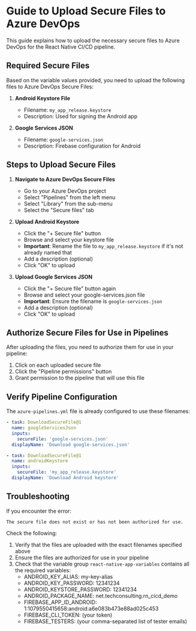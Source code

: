 # Guide to Upload Secure Files to Azure DevOps

This guide explains how to upload the necessary secure files to Azure DevOps for the React Native CI/CD pipeline.

## Required Secure Files

Based on the variable values provided, you need to upload the following files to Azure DevOps Secure Files:

1. **Android Keystore File**
   - Filename: `my_app_release.keystore`
   - Description: Used for signing the Android app

2. **Google Services JSON**
   - Filename: `google-services.json`
   - Description: Firebase configuration for Android

## Steps to Upload Secure Files

1. **Navigate to Azure DevOps Secure Files**
   - Go to your Azure DevOps project
   - Select "Pipelines" from the left menu
   - Select "Library" from the sub-menu
   - Select the "Secure files" tab

2. **Upload Android Keystore**
   - Click the "+ Secure file" button
   - Browse and select your keystore file
   - **Important**: Rename the file to `my_app_release.keystore` if it's not already named that
   - Add a description (optional)
   - Click "OK" to upload

3. **Upload Google Services JSON**
   - Click the "+ Secure file" button again
   - Browse and select your google-services.json file
   - **Important**: Ensure the filename is `google-services.json`
   - Add a description (optional)
   - Click "OK" to upload

## Authorize Secure Files for Use in Pipelines

After uploading the files, you need to authorize them for use in your pipeline:

1. Click on each uploaded secure file
2. Click the "Pipeline permissions" button
3. Grant permission to the pipeline that will use this file

## Verify Pipeline Configuration

The `azure-pipelines.yml` file is already configured to use these filenames:

```yaml
- task: DownloadSecureFile@1
  name: googleServicesJson
  inputs:
    secureFile: 'google-services.json'
  displayName: 'Download google-services.json'

- task: DownloadSecureFile@1
  name: androidKeystore
  inputs:
    secureFile: 'my_app_release.keystore'
  displayName: 'Download Android keystore'
```

## Troubleshooting

If you encounter the error:
```
The secure file does not exist or has not been authorized for use.
```

Check the following:
1. Verify that the files are uploaded with the exact filenames specified above
2. Ensure the files are authorized for use in your pipeline
3. Check that the variable group `react-native-app-variables` contains all the required variables:
   - ANDROID_KEY_ALIAS: my-key-alias
   - ANDROID_KEY_PASSWORD: 12341234
   - ANDROID_KEYSTORE_PASSWORD: 12341234
   - ANDROID_PACKAGE_NAME: net.techconsulting.rn_cicd_demo
   - FIREBASE_APP_ID_ANDROID: 1:1079550415658:android:a6e083b473e88ad025c453
   - FIREBASE_CLI_TOKEN: (your token)
   - FIREBASE_TESTERS: (your comma-separated list of tester emails)
